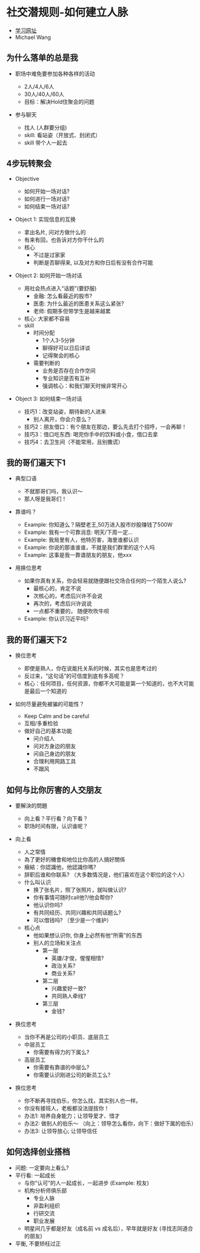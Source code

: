 # 社交潜规则-如何建立人脉

* [学习网址](http://study.163.com/course/courseMain.htm?courseId=1003093001)
* Michael Wang

## 为什么落单的总是我

* 职场中难免要参加各种各样的活动
  * 2人/4人/6人
  * 30人/40人/60人
  * 目标：解决Hold住聚会的问题

* 参与聊天
  * 找人 (人群要分组)
  * skill: 看站姿（开放式、封闭式）
  * skill 带个人一起去

## 4步玩转聚会

* Objective
  * 如何开始一场对话?
  * 如何进行一场对话?
  * 如何结束一场对话?

* Object 1: 实现信息的互换
  * 拿出名片, 问对方做什么的
  * 有来有回，也告诉对方你干什么的
  * 核心
    * 不过是过家家
    * 判断是否聊得来, 以及对方和你日后有没有合作可能
* Object 2: 如何开始一场对话
  * 用社会热点进入“话题”(要舒服)
    * 金融: 怎么看最近的股市?
    * 医患: 为什么最近的医患关系这么紧张?
    * 老师: 假期多但带学生是越来越累
  * 核心: 大家都不容易
  * skill
    * 时间分配
      * 1个人3-5分钟
      * 聊得好可以日后详谈
      * 记得聚会的核心
    * 需要判断的
      * 业务是否存在合作空间
      * 专业知识是否有互补
      * 强调核心：和我们聊天时候非常开心
* Object 3: 如何结束一场对话
  * 技巧1：改变站姿，期待新的人进来
    * 别人离开，你会介意么？
  * 技巧2：朋友借口：有个朋友在那边，要么先去打个招呼，一会再聊！
  * 技巧3：借口吃东西: 喝完你手中的饮料或小食，借口去拿
  * 技巧4：去卫生间（不能常用，且别撒谎）

## 我的哥们遍天下1

* 典型口语
  * 不就那哥们吗，我认识～
  * 那人呀是我哥们！

* 靠谱吗？
  * Example: 你知道么？隔壁老王,50万进入股市炒股赚钱了500W
  * Example: 我有一个可靠消息: 明天/下周一定...
  * Example: 我局里有人，他特厉害，海里谁都认识
  * Example: 你说的那谁谁谁，不就是我们群里的这个人吗
  * Example: 这事是我一靠谱朋友的朋友，他xxx

* 用换位思考
  * 如果你真有关系，你会轻易就随便跟社交场合任何的一个陌生人说么?
    * 最核心的，肯定不说
    * 次核心的，考虑后兴许不会说
    * 再次的，考虑后兴许说说
    * 一点都不重要的， 随便吹吹牛呗
  * Example: 你认识习近平吗?

## 我的哥们遍天下2

* 换位思考
  * 即使是熟人，你在说能托关系的时候，其实也是思考过的
  * 反过来，“这句话”的可信度到底有多高呢？
  * 核心：任何项目，任何资源，你都不大可能是第一个知道的，也不大可能是最后一个知道的

* 如何尽量避免被骗的可能性？
  * Keep Calm and be careful
  * 互相/多重检验
  * 做好自己的基本功能
    * 问介绍人
    * 问对方身边的朋友
    * 问自己身边的朋友
    * 合理利用网路工具
    * 不跟风

## 如何与比你厉害的人交朋友

* 要解決的問題
  * 向上看？平行看？向下看？
  * 职场时间有限，认识谁呢？

* 向上看
  * 人之常情
  * 為了更好的機會和地位比你高的人搞好關係
  * 癥結：你認識他，他認識你嗎?
  * 辞职后谁和你联系? （大多数情况是，他们喜欢在这个职位的这个人）
  * 什么叫认识
    * 换了张名片，照了张照片，就叫做认识?
    * 你有事情可随时call他?/他会帮你?
    * 他认识你吗?
    * 有共同经历、共同兴趣和共同话题么?
    * 可以借钱吗? （至少是一个维护）
  * 核心点
    * 他如果想认识你, 你身上必然有他“所需”的东西
    * 别人的立场和关注点
      * 第一层
        * 英雄/才俊，惺惺相惜?
        * 政治关系?
        * 商业关系?
      * 第二层
        * 兴趣爱好一致?
        * 共同熟人牵线?
      * 第三层
        * 金钱?

* 换位思考
  * 当你不再是公司的小职员、底层员工
  * 中层员工
    * 你需要有得力的下属么?
  * 高层员工
    * 你需要有靠谱的中层么?
    * 你需要认识刚进公司的新员工么?

* 换位思考
  * 你不断再寻找伯乐，你怎么找，其实别人也一样。
  * 你没有接班人，老板都没法提拔你！
  * 办法1: 培养自身能力；让领导爱才、惜才
  * 办法2: 做别人的伯乐～ （向上：领导怎么看你，向下：做好下属的伯乐）
  * 办法3: 让领导放心; 让领导信任

## 如何选择创业搭档

* 问题: 一定要向上看么?
* 平行看: 一起成长
  * 与你“认可”的人一起成长，一起进步 (Example: 校友)
  * 机构分析师俱乐部
    * 专业人脉
    * 非盈利组织
    * 行研交流
    * 职业发展
  * 明星间几乎都是好友（成名前 vs 成名后），早年就是好友 (寻找志同道合的朋友)
* 平衡, 不要矫枉过正
